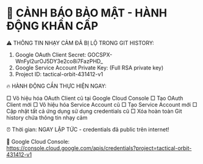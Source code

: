 # 🚨 CẢNH BÁO BẢO MẬT - HÀNH ĐỘNG KHẨN CẤP

⚠️ THÔNG TIN NHẠY CẢM ĐÃ BỊ LỘ TRONG GIT HISTORY:

1. Google OAuth Client Secret: GOCSPX-WnFyl2urOJ5DY3e2co8i7FazPHD\_
2. Google Service Account Private Key: (Full RSA private key)
3. Project ID: tactical-orbit-431412-v1

🔥 HÀNH ĐỘNG CẦN THỰC HIỆN NGAY:

□ Vô hiệu hóa OAuth Client cũ tại Google Cloud Console
□ Tạo OAuth Client mới
□ Vô hiệu hóa Service Account cũ
□ Tạo Service Account mới
□ Cập nhật tất cả ứng dụng sử dụng credentials cũ
□ Xóa hoàn toàn Git history chứa thông tin nhạy cảm

⏰ Thời gian: NGAY LẬP TỨC - credentials đã public trên internet!

🔗 Google Cloud Console: https://console.cloud.google.com/apis/credentials?project=tactical-orbit-431412-v1
